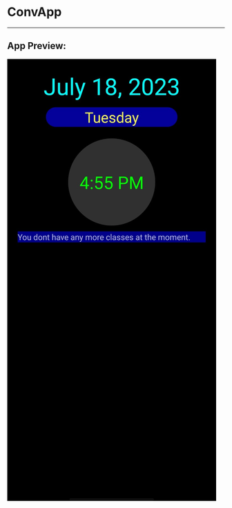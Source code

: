 # ConvApp

---

## App Preview:
![App Screenshot](https://github.com/saviosajanm/ConvApp/blob/main/Screenshot_2023_0718_165540.jpg)
